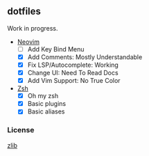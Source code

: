 ## dotfiles

Work in progress.

- [Neovim](./init.vim) 
  - [ ] Add Key Bind Menu
  - [x] Add Comments: Mostly Understandable
  - [x] Fix LSP/Autocomplete: Working
  - [x] Change UI: Need To Read Docs
  - [x] Add Vim Support: No True Color

- [Zsh](./zshrc)
  - [x] Oh my zsh
  - [x] Basic plugins
  - [x] Basic aliases

### License

[zlib](https://github.com/m1ten/config/blob/main/LICENSE)
